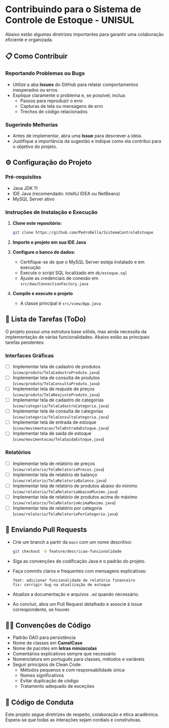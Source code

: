 # Contribuindo para o Sistema de Controle de Estoque - UNISUL

Abaixo estão algumas diretrizes importantes para garantir uma colaboração eficiente e organizada.

## 📋 Como Contribuir

### Reportando Problemas ou Bugs

- Utilize a aba **Issues** do GitHub para relatar comportamentos inesperados ou erros.
- Explique claramente o problema e, se possível, inclua:
    - Passos para reproduzir o erro
    - Capturas de tela ou mensagens de erro
    - Trechos de código relacionados

### Sugerindo Melhorias

- Antes de implementar, abra uma **Issue** para descrever a ideia.
- Justifique a importância da sugestão e indique como ela contribui para o objetivo do projeto.

## ⚙️ Configuração do Projeto

### Pré-requisitos

- Java JDK 11
- IDE Java (recomendado: IntelliJ IDEA ou NetBeans)
- MySQL Server ativo

### Instruções de Instalação e Execução

1. **Clone este repositório:**
   ```bash
   git clone https://github.com/PedroDella/SistemaControleEstoque
   ```

2. **Importe o projeto em sua IDE Java**

3. **Configure o banco de dados:**
    - Certifique-se de que o MySQL Server esteja instalado e em execução
    - Execute o script SQL localizado em `db/estoque.sql`
    - Ajuste as credenciais de conexão em `src/dao/ConnectionFactory.java`

4. **Compile e execute o projeto**
    - A classe principal é `src/view/App.java`

## 📝 Lista de Tarefas (ToDo)

O projeto possui uma estrutura base sólida, mas ainda necessita da implementação de várias funcionalidades. Abaixo estão as principais tarefas pendentes:

### Interfaces Gráficas
- [ ] Implementar tela de cadastro de produtos (`view/produto/TelaCadastroProduto.java`)
- [ ] Implementar tela de consulta de produtos (`view/produto/TelaConsultaProduto.java`)
- [ ] Implementar tela de reajuste de preços (`view/produto/TelaReajusteProduto.java`)
- [ ] Implementar tela de cadastro de categorias (`view/categoria/TelaCadastroCategoria.java`)
- [ ] Implementar tela de consulta de categorias (`view/categoria/TelaConsultaCategoria.java`)
- [ ] Implementar tela de entrada de estoque (`view/movimentacao/TelaEntradaEstoque.java`)
- [ ] Implementar tela de saída de estoque (`view/movimentacao/TelaSaidaEstoque.java`)

### Relatórios
- [ ] Implementar tela de relatório de preços (`view/relatorio/TelaRelatorioPrecos.java`)
- [ ] Implementar tela de relatório de balanço (`view/relatorio/TelaRelatorioBalanco.java`)
- [ ] Implementar tela de relatório de produtos abaixo do mínimo (`view/relatorio/TelaRelatorioAbaixoMinimo.java`)
- [ ] Implementar tela de relatório de produtos acima do máximo (`view/relatorio/TelaRelatorioAcimaMaximo.java`)
- [ ] Implementar tela de relatório por categoria (`view/relatorio/TelaRelatorioPorCategoria.java`)

## 🚀 Enviando Pull Requests

- Crie um branch a partir da `main` com um nome descritivo:
  ```bash
  git checkout -b feature/descricao-funcionalidade
  ```

- Siga as convenções de codificação Java e o padrão do projeto.
- Faça commits claros e frequentes com mensagens explicativas:
  ```
  feat: adicionar funcionalidade de relatório financeiro
  fix: corrigir bug na atualização de estoque
  ```

- Atualize a documentação e arquivos `.md` quando necessário.
- Ao concluir, abra um Pull Request detalhado e associe à Issue correspondente, se houver.

## 🧑‍💻 Convenções de Código

- Padrão DAO para persistência
- Nome de classes em **CamelCase**
- Nome de pacotes em **letras minúsculas**
- Comentários explicativos sempre que necessário
- Nomenclatura em português para classes, métodos e variáveis
- Seguir princípios de Clean Code:
    - Métodos pequenos e com responsabilidade única
    - Nomes significativos
    - Evitar duplicação de código
    - Tratamento adequado de exceções

## 📜 Código de Conduta

Este projeto segue diretrizes de respeito, colaboração e ética acadêmica. Espera-se que todas as interações sejam cordiais e construtivas.
